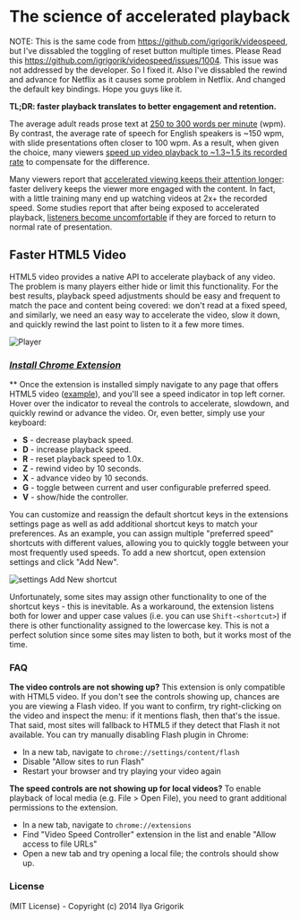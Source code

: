 # The science of accelerated playback

NOTE: This is the same code from https://github.com/igrigorik/videospeed, but
I've dissabled the toggling of reset button multiple times. Please Read this
https://github.com/igrigorik/videospeed/issues/1004. This issue was not
addressed by the developer. So I fixed it. Also I've dissabled the rewind and
advance for Netflix as it causes some problem in Netflix. And changed the
default key bindings. Hope you guys like it.

**TL;DR: faster playback translates to better engagement and retention.**

The average adult reads prose text at
[250 to 300 words per minute](http://www.paperbecause.com/PIOP/files/f7/f7bb6bc5-2c4a-466f-9ae7-b483a2c0dca4.pdf)
(wpm). By contrast, the average rate of speech for English speakers is ~150 wpm,
with slide presentations often closer to 100 wpm. As a result, when given the
choice, many viewers
[speed up video playback to ~1.3\~1.5 its recorded rate](http://research.microsoft.com/en-us/um/redmond/groups/coet/compression/chi99/paper.pdf)
to compensate for the difference.

Many viewers report that
[accelerated viewing keeps their attention longer](http://www.enounce.com/docs/BYUPaper020319.pdf):
faster delivery keeps the viewer more engaged with the content. In fact, with a
little training many end up watching videos at 2x+ the recorded speed. Some
studies report that after being exposed to accelerated playback,
[listeners become uncomfortable](http://alumni.media.mit.edu/~barons/html/avios92.html#beasleyalteredspeech)
if they are forced to return to normal rate of presentation.

## Faster HTML5 Video

HTML5 video provides a native API to accelerate playback of any video. The
problem is many players either hide or limit this functionality. For the best
results, playback speed adjustments should be easy and frequent to match the
pace and content being covered: we don't read at a fixed speed, and similarly,
we need an easy way to accelerate the video, slow it down, and quickly rewind
the last point to listen to it a few more times.

![Player](https://cloud.githubusercontent.com/assets/2400185/24076745/5723e6ae-0c41-11e7-820c-1d8e814a2888.png)

### _[Install Chrome Extension](https://chrome.google.com/webstore/detail/video-speed-controller/nffaoalbilbmmfgbnbgppjihopabppdk)_

\*\* Once the extension is installed simply navigate to any page that offers
HTML5 video ([example](http://www.youtube.com/watch?v=E9FxNzv1Tr8)), and you'll
see a speed indicator in top left corner. Hover over the indicator to reveal the
controls to accelerate, slowdown, and quickly rewind or advance the video. Or,
even better, simply use your keyboard:

- **S** - decrease playback speed.
- **D** - increase playback speed.
- **R** - reset playback speed to 1.0x.
- **Z** - rewind video by 10 seconds.
- **X** - advance video by 10 seconds.
- **G** - toggle between current and user configurable preferred speed.
- **V** - show/hide the controller.

You can customize and reassign the default shortcut keys in the extensions
settings page as well as add additional shortcut keys to match your preferences.
As an example, you can assign multiple "preferred speed" shortcuts with
different values, allowing you to quickly toggle between your most frequently
used speeds. To add a new shortcut, open extension settings and click "Add New".

![settings Add New shortcut](https://user-images.githubusercontent.com/121805/50726471-50242200-1172-11e9-902f-0e5958387617.jpg)

Unfortunately, some sites may assign other functionality to one of the shortcut
keys - this is inevitable. As a workaround, the extension listens both for lower
and upper case values (i.e. you can use `Shift-<shortcut>`) if there is other
functionality assigned to the lowercase key. This is not a perfect solution
since some sites may listen to both, but it works most of the time.

### FAQ

**The video controls are not showing up?** This extension is only compatible
with HTML5 video. If you don't see the controls showing up, chances are you are
viewing a Flash video. If you want to confirm, try right-clicking on the video
and inspect the menu: if it mentions flash, then that's the issue. That said,
most sites will fallback to HTML5 if they detect that Flash it not available.
You can try manually disabling Flash plugin in Chrome:

- In a new tab, navigate to `chrome://settings/content/flash`
- Disable "Allow sites to run Flash"
- Restart your browser and try playing your video again

**The speed controls are not showing up for local videos?** To enable playback
of local media (e.g. File > Open File), you need to grant additional permissions
to the extension.

- In a new tab, navigate to `chrome://extensions`
- Find "Video Speed Controller" extension in the list and enable "Allow access
  to file URLs"
- Open a new tab and try opening a local file; the controls should show up.

### License

(MIT License) - Copyright (c) 2014 Ilya Grigorik
